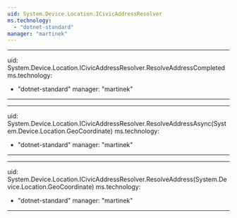 ```yaml
---
uid: System.Device.Location.ICivicAddressResolver
ms.technology: 
  - "dotnet-standard"
manager: "martinek"
---
```


---
uid: System.Device.Location.ICivicAddressResolver.ResolveAddressCompleted
ms.technology: 
  - "dotnet-standard"
manager: "martinek"
---

---
uid: System.Device.Location.ICivicAddressResolver.ResolveAddressAsync(System.Device.Location.GeoCoordinate)
ms.technology: 
  - "dotnet-standard"
manager: "martinek"
---

---
uid: System.Device.Location.ICivicAddressResolver.ResolveAddress(System.Device.Location.GeoCoordinate)
ms.technology: 
  - "dotnet-standard"
manager: "martinek"
---
